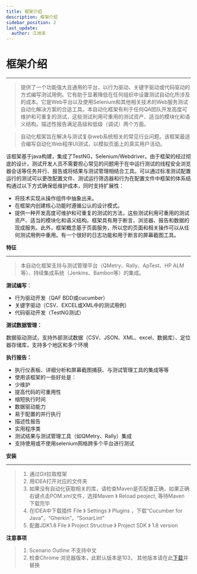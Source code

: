 ```yaml
---
title: 框架介绍
description: 框架介绍
sidebar_position: 2
last_update:
  author: 江洲泽
---
```

# 框架介绍

****
>  提供了一个功能强大且通用的平台，以行为驱动、关键字驱动或代码驱动的方式编写测试用例。它有助于显著降低在任何组织中设置测试自动化所涉及的成本。它是Web平台以及使用Selenium和其他相关技术的Web服务测试自动化解决方案的合适工具。本自动化框架有利于任何QA团队开发高度可维护和可重复的测试，这些测试利用可重用的测试资产、适当的模块化和语义结构。描述性报告满足高级和低级（调试）两个方面。   

>  自动化框架旨在解决与测试复杂web系统相关的常见行业问题。该框架最适合编写自动化Web程序UI测试，以模拟页面上的真实用户活动。 

该框架基于java构建，集成了TestNG，Selenium/Webdriver。由于框架的经过彻底的设计，测试开发人员不需要担心常见的问题用于在中运行测试的线程安全浏览器会话等任务并行、报告或将结果与测试管理相结合工具。可以通过标准测试配置运行的测试可以更改配置文件、测试运行筛选器和行为在配置文件中框架的体系结构通过以下方式确保低维护成本，同时支持扩展性：    


*  将技术实现从操作组件中抽象出来。
*  在框架内创建核心功能时遵循公认的设计模式。
*  提供一种开发高度可维护和可重复的测试的方法，这些测试利用可重用的测试资产、适当的模块化和语义结构。框架具有用于断言、浏览器、报告和数据的现成服务。此外，框架概念基于页面服务，所以您的页面和相关操作可以从任何测试用例中重用。有一个很好的日志功能和用于断言的屏幕截图工具。


**特征**
****

>  本自动化框架支持与测试管理平台（QMetry、Rally、ApTest、HP ALM等）、持续集成系统（Jenkins、Bambon等）的集成。

**测试编写**：

*  行为驱动开发（QAF BDD或cucumber）
*  关键字驱动（CSV、EXCEL或XML中的测试用例）
*  代码驱动开发（TestNG测试）

**测试数据管理：**

数据驱动测试，支持外部测试数据（CSV、JSON、XML、excel、数据库）、定位器存储库，支持多个地区和多个环境

**执行报告：**

* 执行仪表板、详细分析和屏幕截图捕获、与测试管理工具的集成等等
* 使用该框架的一些好处是：
* 少维护
* 提高代码的可重用性
* 缩短执行时间
* 数据驱动能力
* 易于配置的并行执行
* 描述性报告
* 实用程序类
* 测试结果与测试管理工具（如QMetry、Rally）集成
* 支持使用或不使用selenium网格跨多个平台进行测试


**安装**
****
> 1.  通过Git拉取框架
> 2.  用IDEA打开对应的文件夹
> 3.  如果没有自动化获取相关的库，请检查Maven是否配置正确，如果正确右键点击POM.xml文件，选择Maven 》 Reload peoject, 等待Maven 下载完毕
> 4.  在IDEA中下载插件 File 》 Settings 》 Plugins ，下载“Cucumber for Java”，“Gherkin”，“SonarLint”
> 5.  配置JDK1.8 File 》 Project Structrue 》 Project SDK 》 1.8 version
>


**注意事项**
> 1. Scenario Outline 不支持中文
> 2. 检查Chrome 浏览器版本，此默认版本是103， 其他版本请在此[下载]( http://npm.taobao.org/mirrors/chromedriver/)并替换
